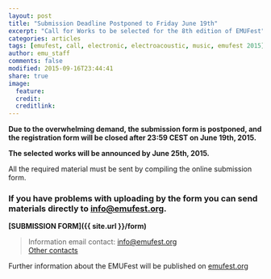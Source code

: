 ```yaml
---
layout: post
title: "Submission Deadline Postponed to Friday June 19th"
excerpt: "Call for Works to be selected for the 8th edition of EMUFest"
categories: articles
tags: [emufest, call, electronic, electroacoustic, music, emufest 2015]
author: emu_staff
comments: false
modified: 2015-09-16T23:44:41
share: true
image:
  feature:
  credit:
  creditlink:
---
```



**Due to the overwhelming demand, the submission form is postponed, and the registration form will be closed after 23:59 CEST on June 19th, 2015.**

**The selected works will be announced by June 25th, 2015.**

All the required material must be sent by compiling the online submission form.

### If you have problems with uploading by the form you can send materials directly to info@emufest.org.

**[SUBMISSION FORM]({{ site.url }}/form)**

> Information email contact: [info@emufest.org](info@emufest.org)   
> [Other contacts](http://www.emufest.org/about/#contacts)

Further information about the EMUFest will be published on [emufest.org](http://www.emufest.org)

